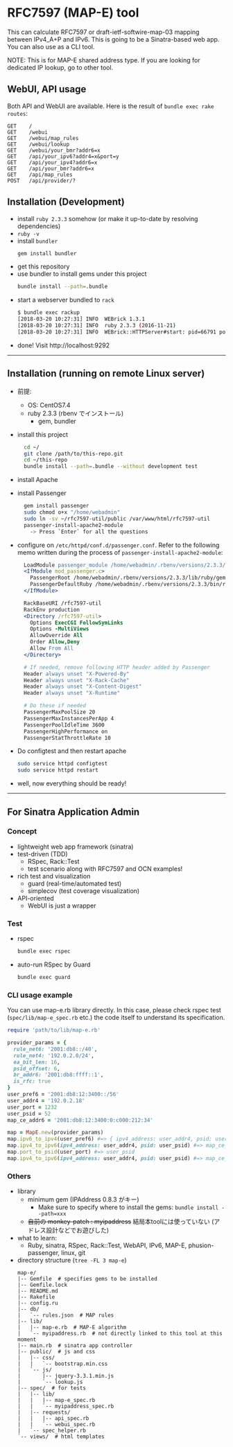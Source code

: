 # RFC7597 (MAP-E) tool
This can calculate RFC7597 or draft-ietf-softwire-map-03 mapping between IPv4_A+P and IPv6.  This is going to be a Sinatra-based web app.  You can also use as a CLI tool.

NOTE: This is for MAP-E shared address type.  If you are looking for dedicated IP lookup, go to other tool.

## WebUI, API usage
Both API and WebUI are available.
Here is the result of `bundle exec rake routes`:
```
GET    /
GET    /webui
GET    /webui/map_rules
GET    /webui/lookup
GET    /webui/your_bmr?addr6=x
GET    /api/your_ipv6?addr4=x&port=y
GET    /api/your_ipv4?addr6=x
GET    /api/your_bmr?addr6=x
GET    /api/map_rules
POST   /api/provider/?
```

## Installation (Development)
- install `ruby 2.3.3` somehow (or make it up-to-date by resolving dependencies)
- `ruby -v`
- install `bundler`
  ```sh
  gem install bundler
  ```
- get this repository
- use bundler to install gems under this project
  ```sh
  bundle install --path=.bundle
  ```
- start a webserver bundled to `rack`
  ```sh
  $ bundle exec rackup
  [2018-03-20 10:27:31] INFO  WEBrick 1.3.1
  [2018-03-20 10:27:31] INFO  ruby 2.3.3 (2016-11-21)
  [2018-03-20 10:27:31] INFO  WEBrick::HTTPServer#start: pid=66791 port=9292
  ```
- done!  Visit http://localhost:9292

---

## Installation (running on remote Linux server)
- 前提:
  - OS: CentOS7.4
  - ruby 2.3.3 (rbenv でインストール)
    - gem, bundler

- install this project
  ```sh
    cd ~/
    git clone /path/to/this-repo.git
    cd ~/this-repo
    bundle install --path=.bundle --without development test
  ```
- install Apache
- install Passenger
  ```sh
    gem install passenger
    sudo chmod o+x "/home/webadmin"
    sudo ln -sv ~/rfc7597-util/public /var/www/html/rfc7597-util
    passenger-install-apache2-module
      -> Press `Enter` for all the questions
  ```
- configure on `/etc/httpd/conf.d/passenger.conf`. Refer to the following memo written during the process of `passenger-install-apache2-module`:
  ```apache
    LoadModule passenger_module /home/webadmin/.rbenv/versions/2.3.3/lib/ruby/gems/2.3.0/gems/passenger-5.2.1/buildout/apache2/mod_passenger.so
    <IfModule mod_passenger.c>
      PassengerRoot /home/webadmin/.rbenv/versions/2.3.3/lib/ruby/gems/2.3.0/gems/passenger-5.2.1
      PassengerDefaultRuby /home/webadmin/.rbenv/versions/2.3.3/bin/ruby
    </IfModule>

    RackBaseURI /rfc7597-util
    RackEnv production
    <Directory /rfc7597-util>
      Options ExecCGI FollowSymLinks
      Options -MultiViews
      AllowOverride All
      Order Allow,Deny
      Allow From All
    </Directory>

    # If needed, remove following HTTP header added by Passenger
    Header always unset "X-Powered-By"
    Header always unset "X-Rack-Cache"
    Header always unset "X-Content-Digest"
    Header always unset "X-Runtime"

    # Do these if needed
    PassengerMaxPoolSize 20
    PassengerMaxInstancesPerApp 4
    PassengerPoolIdleTime 3600
    PassengerHighPerformance on
    PassengerStatThrottleRate 10
  ```

- Do configtest and then restart apache
  ```sh
  sudo service httpd configtest
  sudo service httpd restart
  ```

- well, now everything should be ready!

---

## For Sinatra Application Admin
### Concept
- lightweight web app framework (sinatra)
- test-driven (TDD)
  - RSpec, Rack::Test
  - test scenario along with RFC7597 and OCN examples!
- rich test and visualization
  - guard (real-time/automated test)
  - simplecov (test coverage visualization)
- API-oriented
  - WebUI is just a wrapper

### Test
- rspec
  ```sh
  bundle exec rspec
  ```

- auto-run RSpec by Guard
  ```sh
  bundle exec guard
  ```

### CLI usage example
You can use map-e.rb library directly. In this case, please check rspec test (`spec/lib/map-e_spec.rb` etc.) the code itself to understand its specification.
  ```ruby
  require 'path/to/lib/map-e.rb'

  provider_params = {
    rule_net6: '2001:db8::/40',
    rule_net4: '192.0.2.0/24',
    ea_bit_len: 16,
    psid_offset: 6,
    br_addr6: '2001:db8:ffff::1',
    is_rfc: true
  }
  user_pref6 = '2001:db8:12:3400::/56'
  user_addr4 = '192.0.2.18'
  user_port = 1232
  user_psid = 52
  map_ce_addr6 = '2001:db8:12:3400:0:c000:212:34'

  map = MapE.new(provider_params)
  map.ipv6_to_ipv4(user_pref6) #=> { ipv4_address: user_addr4, psid: user_psid }
  map.ipv4_to_ipv6(ipv4_address: user_addr4, psid: user_psid) #=> map_ce_addr6
  map.port_to_psid(user_port) #=> user_psid
  map.ipv4_to_ipv6(ipv4_address: user_addr4, psid: user_psid) #=> map_ce_addr6
  ```

### Others
- library
  - minimum gem (IPAddress 0.8.3 がキー)
    - Make sure to specify where to install the gems: `bundle install --path=xxx`
  - ~~自前の monkey-patch : myipaddress~~ 結局本toolには使っていない (アドレス設計などでお遊びした)
- what to learn:
  - Ruby, sinatra, RSpec, Rack::Test, WebAPI, IPv6, MAP-E, phusion-passenger, linux, git
- directory structure (`tree -FL 3 map-e`)
  ```
  map-e/
  |-- Gemfile  # specifies gems to be installed
  |-- Gemfile.lock
  |-- README.md
  |-- Rakefile
  |-- config.ru
  |-- db/
  |   `-- rules.json  # MAP rules
  |-- lib/
  |   |-- map-e.rb  # MAP-E algorithm
  |   `-- myipaddress.rb  # not directly linked to this tool at this moment
  |-- main.rb  # sinatra app controller
  |-- public/  # js and css
  |   |-- css/
  |   |   `-- bootstrap.min.css
  |   `-- js/
  |       |-- jquery-3.3.1.min.js
  |       `-- lookup.js
  |-- spec/  # for tests
  |   |-- lib/
  |   |   |-- map-e_spec.rb
  |   |   `-- myipaddress_spec.rb
  |   |-- requests/
  |   |   |-- api_spec.rb
  |   |   `-- webui_spec.rb
  |   `-- spec_helper.rb
  `-- views/  # html templates
  ```
